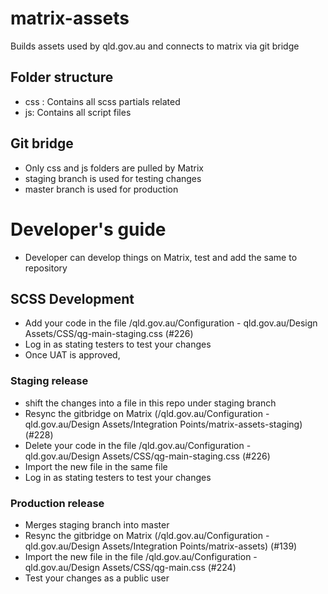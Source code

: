 # matrix-assets
Builds assets used by qld.gov.au and connects to matrix via git bridge

## Folder structure
- css : Contains all scss partials related
- js: Contains all script files

## Git bridge
- Only css and js folders are pulled by Matrix
- staging branch is used for testing changes
- master branch is used for production

# Developer's guide
- Developer can develop things on Matrix, test and add the same to repository
## SCSS Development
- Add your code in the file /qld.gov.au/Configuration - qld.gov.au/Design Assets/CSS/qg-main-staging.css (#226)
- Log in as stating testers to test your changes
- Once UAT is approved,
### Staging release
- shift the changes into a file in this repo under staging branch
- Resync the gitbridge on Matrix (/qld.gov.au/Configuration - qld.gov.au/Design Assets/Integration Points/matrix-assets-staging) (#228)
- Delete your code in the file /qld.gov.au/Configuration - qld.gov.au/Design Assets/CSS/qg-main-staging.css (#226)
- Import the new file in the same file
- Log in as stating testers to test your changes
### Production release
- Merges staging branch into master
- Resync the gitbridge on Matrix (/qld.gov.au/Configuration - qld.gov.au/Design Assets/Integration Points/matrix-assets) (#139)
- Import the new file in the file /qld.gov.au/Configuration - qld.gov.au/Design Assets/CSS/qg-main.css (#224)
- Test your changes as a public user

